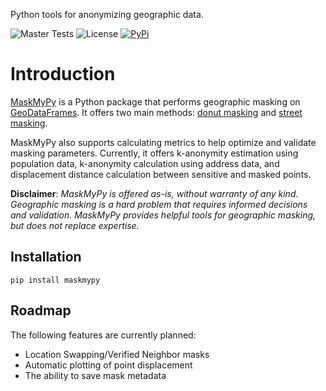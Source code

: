 Python tools for anonymizing geographic data.

![Master Tests](https://img.shields.io/github/checks-status/TheTinHat/maskmyxyz/master)
![License](https://img.shields.io/github/license/TheTinHat/MaskMyPy)
[![PyPi](https://img.shields.io/pypi/v/maskmypy)](https://pypi.org/project/maskmypy/)

# Introduction

[MaskMyPy](https://github.com/TheTinHat/MaskMyPy) is a Python package that performs geographic masking on [GeoDataFrames](http://geopandas.org/data_structures.html). It offers two main methods: [donut masking](donut.md) and [street masking](street.md).


MaskMyPy also supports calculating metrics to help optimize and validate masking parameters. Currently, it offers k-anonymity estimation using population data, k-anonymity calculation using address data, and displacement distance calculation between sensitive and masked points.

**Disclaimer**: *MaskMyPy is offered as-is, without warranty of any kind. Geographic masking is a hard problem that requires informed decisions and validation. MaskMyPy provides helpful tools for geographic masking, but does not replace expertise.*

## Installation
```
pip install maskmypy
```

## Roadmap
The following features are currently planned:

- Location Swapping/Verified Neighbor masks
- Automatic plotting of point displacement
- The ability to save mask metadata
